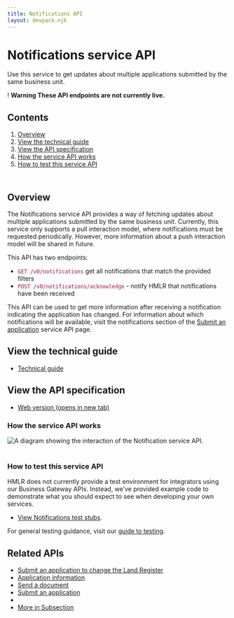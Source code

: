 ```yaml
---
title: Notifications API
layout: devpack.njk
---
```


<div class="govuk-grid-row">
<div class="govuk-grid-column-two-thirds">

<h1 class="govuk-heading-xl">
Notifications service API
</h1>
<p class="govuk-body-l">Use this service to get updates about multiple applications submitted by the same business unit.</p>

<div class="govuk-warning-text">
<span class="govuk-warning-text__icon" aria-hidden="true">!</span>
<strong class="govuk-warning-text__text">
<span class="govuk-visually-hidden">Warning</span>
These API endpoints are not currently live.
</strong>
</div>

<aside class="contents-list" role="complementary">
<nav class="govuk-prototype-kit-common-templates-contents-list" aria-label="Pages in this guide" role="navigation">
<h2 class="govuk-heading-m">
Contents
</h2>
<ol class="govuk-list dashed-list">
<li>
<a href="#overview">
Overview
</a>
</li>
<li>
<a href="#view-the-technical-guide">
View the technical guide
</a>
</li>
<li>
<a href="#view-the-api-specification">
View the API specification
</a>
</li>
<li>
<a href="#how-the-service-api-works">
How the service API works
</a>
</li>
<li>
<a href="#how-to-test-this-service-api">
How to test this service API
</a>
</li>
</ol>
</nav>
</aside>

</div>

</div>

<div class="govuk-grid-row">
<div class="govuk-grid-column-two-thirds govuk-prototype-kit-common-templates-mainstream-guide-body">

<div>
<h2 class="govuk-heading-m" id="overview"><br>Overview</h2>

<p class="govuk-body">The Notifications service API provides a way of fetching updates about multiple applications submitted by the same business unit. Currently, this service only supports a pull interaction model, where notifications must be requested periodically. However, more information about a push interaction model will be shared in future.</p>
<p class="govuk-body">This API has two endpoints:</p>
<ul class="govuk-list govuk-list--bullet">
<li><code style="color: #a71d5d; background-color: #f5f5f5">GET /v0/notifications</code> get all notifications that match the provided filters</li>
<li><code style="color: #a71d5d; background-color: #f5f5f5">POST /v0/notifications/acknowledge</code> - notify HMLR that notifications have been received</li>
</ul>

<p class="govuk-body">This API can be used to get more information after receiving a notification indicating the application has changed. For information about which notifications will be available, visit the notifications section of the   <a class="govuk-body govuk-link" href="/apis/submit-an-application">Submit an application</a> service API page.</p>

</div>

<div>
<h2 class="govuk-heading-m" id="view-the-technical-guide">View the technical guide</h2>

<ul class="govuk-list">
<li>
<a class="govuk-body govuk-link" href="/apis/notifications-technical-guide">Technical guide</a>
</li>
</ul>
</div>

<div>
<h2 class="govuk-heading-m" id="view-the-api-specification">View the API specification</h2>

<ul class="govuk-list">
<li>
<a class="govuk-body govuk-link" href="https://landregistry.github.io/bgtechdoc/vcad/v0_3/vcad-spec.html#tag/Notifications-API" rel="noreferrer noopener" target="_blank">Web version (opens in new tab)</a>
</li>
</ul>
</div>

<div>
<h3 class="govuk-heading-m" id="how-the-service-api-works">How the service API works</h3>
<div class="govuk-!-padding-bottom-3"></div>
<img src="/assets/images/NotificationInteraction.png" alt="A diagram showing the interaction of the Notification service API.">
</div>
<br>

<div>
<h3 class="govuk-heading-m" id="how-to-test-this-service-api">How to test this service API</h3>
<p class="govuk-body">HMLR does not currently provide a test environment for integrators using our Business Gateway APIs. Instead, we’ve provided example code to demonstrate what you should  expect to see when developing your own services.</p>
<ul class="govuk-list">
<li>
<p class="govuk-body"><a class="govuk-body govuk-link" href="/apis/notifications-test-stubs">View Notifications test stubs</a>.</p>
</li>
</ul>
<p class="govuk-body">For general testing guidance, visit our <a class="govuk-body govuk-link" href="/a-guide-to-testing">guide to testing</a>.</p>


</div>

</div>

<div class="govuk-grid-column-one-third">

<aside class="related-items" role="complementary">
<h2 class="govuk-heading-m" id="related-apis">
Related APIs
</h2>
<nav role="navigation" aria-labelledby="subsection-title">
<ul class="govuk-list govuk-!-font-size-16">
<li>
<a class="govuk-body govuk-link" href="/apis/submit-an-application-to-change-the-land-register">
Submit an application to change the Land Register
</a>
</li>
<li>
<a class="govuk-body govuk-link" href="/apis/application-information">
Application information
</a>
</li>
<li>
<a class="govuk-body govuk-link" href="/apis/send-a-document">
Send a document
</a>
<li>
<a class="govuk-body govuk-link" href="/apis/submit-an-application">
Submit an application
</a>
</li>
<li>
</li>
<li>
<a class="govuk-body govuk-link govuk-!-font-weight-bold" href="/find-a-service-api">
More <span class="govuk-visually-hidden">in Subsection</span>
</a>
</li>
</ul>
</nav>
</aside>

</div>

</div>